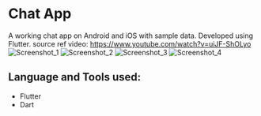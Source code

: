 # Chat App

A working chat app on Android and iOS with sample data. 
Developed using Flutter.
source ref video: https://www.youtube.com/watch?v=uiJF-ShOLyo
<br>
![Screenshot_1](https://user-images.githubusercontent.com/42601162/137598068-15b88113-66dd-446b-be13-ae382f3a816f.jpg)
![Screenshot_2](https://user-images.githubusercontent.com/42601162/137598076-14f47ee4-864e-4e25-aa22-c014e84dd249.jpg)
![Screenshot_3](https://user-images.githubusercontent.com/42601162/137598115-a5c50811-2d88-4541-8aa8-040ca836681e.jpg)
![Screenshot_4](https://user-images.githubusercontent.com/42601162/137598095-3731d2d8-370b-4087-98c3-4743d77cd6df.jpg)

## Language and Tools used:
 - Flutter 
 - Dart

